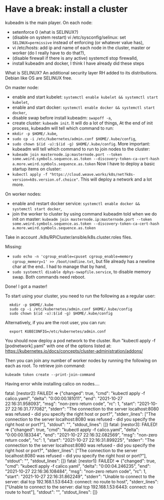# Have a break: install a cluster
kubeadm is the main player.
On each node:
- setenforce 0 (what is SELINUX?)
- (disable on system restart) vi /etc/sysconfig/selinux: set `SELINUX=permissive` instead of enforcing (or whatever value has),
- vi /etc/hosts: add ip and name of each node in the cluster, master or worker (do I really have to do that?),
- (disable firewall if there is any active) systemctl stop firewalld,
- install kubeadm and docker,
I think I have already did these steps

What is SELINUX? An additional security layer RH added to its distributions. Debian like OS are SELINUX free.

On master node:
- enable and start kubelet: `systemctl enable kubelet && systemctl start kubelet`,
- enable and start docker: `systemctl enable docker && systemctl start docker`,
- disable swap before install kubeadm: `swapoff -a`,
- create cluster: `kubeadm init`. It will do a lot of things,
At the end of init process, kubeadm will tell which command to run:
- `mkdir -p $HOME/.kube`,
- `sudo cp -i /etc/kubernetes/admin.conf $HOME/.kube/config`,
- `sudo chown $(id -u):$(id -g) $HOME/.kube/config`.
More important: kubeadm will tell which command to run to join nodes to the cluster:
- `kubeadm join masternode.ip:masternode.port --token some.weird.symbols.sequence.as.token --discovery-token-ca-cert-hash a.more.weird.symbols.sequence.as.token`
Now I have to deploy a basic startup items on cluster:
- `kubectl apply -f "https://cloud.weave.works/k8s/net?k8s-version=k8s.version.of.choice"`. This will deploy a network and a lot more.

On worker nodes:
- enable and restart docker service: `systemctl enable docker && systemctl start docker`,
- join the worker to cluster by using command kubeadm told when we do init on master: `kubeadm join masternode.ip:masternode.port --token some.weird.symbols.sequence.as.token --discovery-token-ca-cert-hash a.more.weird.symbols.sequence.as.token`

Take in account ./k8s/RPiCluster/ansible/k8s.cluster.roles files.

Missing:
- `sudo echo -n 'cgroup_enable=cpuset cgroup_enable=memory cgroup_memory=1' >> /boot/cmdline.txt`, but file already has a newline char at the end.. I had to manage that by hand,
- `sudo systemctl disable dphys-swapfile.service`, to disable memory swap.
Both commands need reboot.

Done! I got a master!

To start using your cluster, you need to run the following as a regular user:
```
  mkdir -p $HOME/.kube
  sudo cp -i /etc/kubernetes/admin.conf $HOME/.kube/config
  sudo chown $(id -u):$(id -g) $HOME/.kube/config
```
Alternatively, if you are the root user, you can run:
```
  export KUBECONFIG=/etc/kubernetes/admin.conf
```
You should now deploy a pod network to the cluster.
Run "kubectl apply -f [podnetwork].yaml" with one of the options listed at:
  https://kubernetes.io/docs/concepts/cluster-administration/addons/

Then you can join any number of worker nodes by running the following on each as root. To retrieve join command:
```
kubeadm token create --print-join-command
```

Having error while installing calico on nodes....

fatal: [nestor2]: FAILED! => {"changed": true, "cmd": "kubectl apply -f calico.yaml", "delta": "0:00:00.181011", "end": "2021-10-27 22:16:31.958093", "msg": "non-zero return code", "rc": 1, "start": "2021-10-27 22:16:31.777082", "stderr": "The connection to the server localhost:8080 was refused - did you specify the right host or port?", "stderr_lines": ["The connection to the server localhost:8080 was refused - did you specify the right host or port?"], "stdout": "", "stdout_lines": []}
fatal: [nestor3]: FAILED! => {"changed": true, "cmd": "kubectl apply -f calico.yaml", "delta": "0:00:00.183344", "end": "2021-10-27 22:16:32.082569", "msg": "non-zero return code", "rc": 1, "start": "2021-10-27 22:16:31.899225", "stderr": "The connection to the server localhost:8080 was refused - did you specify the right host or port?", "stderr_lines": ["The connection to the server localhost:8080 was refused - did you specify the right host or port?"], "stdout": "", "stdout_lines": []}
fatal: [nestor1]: FAILED! => {"changed": true, "cmd": "kubectl apply -f calico.yaml", "delta": "0:00:04.246235", "end": "2021-10-27 22:16:36.108484", "msg": "non-zero return code", "rc": 1, "start": "2021-10-27 22:16:31.862249", "stderr": "Unable to connect to the server: dial tcp 192.168.1.53:6443: connect: no route to host", "stderr_lines": ["Unable to connect to the server: dial tcp 192.168.1.53:6443: connect: no route to host"], "stdout": "", "stdout_lines": []}
